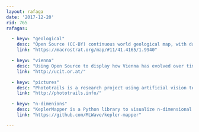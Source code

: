 ```yaml
---
layout: rafaga
date: '2017-12-20'
rid: 765
rafagas:

  - keyw: "geological"
    desc: "Open Source (CC-BY) continuous world geological map, with data 1:50.000 from ICGC for Catalonia"
    link: "https://macrostrat.org/map/#11/41.4165/1.9940"

  - keyw: "vienna"
    desc: "Using Open Source to display how Vienna has evolved over time until these days using historical cartography between 1760 and 2010"
    link: "http://ucit.or.at/"

  - keyw: "pictures"
    desc: "Phototrails is a research project using artificial vision techniques to explore patterns and structures on photographies"
    link: "http://phototrails.info/"

  - keyw: "n-dimenions"
    desc: "KeplerMapper is a Python library to visualize n-dimensional data and 3D point clouds"
    link: "https://github.com/MLWave/kepler-mapper"

---
```

